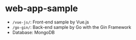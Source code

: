 # web-app-sample
- `/vue-js/`: Front-end sample by Vue.js
- `/go-gin/`: Back-end sample by Go with the Gin Framework
- Database: MongoDB